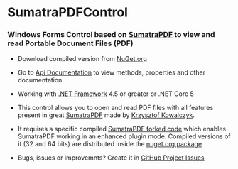 # SumatraPDFControl

### Windows Forms Control based on [SumatraPDF](https://www.sumatrapdfreader.org/) to view and read Portable Document Files (PDF)

* Download compiled version from [NuGet.org](https://www.nuget.org/packages/SumatraPDFControl/)

* Go to [Api Documentation](https://marcoscmonteiro.github.io/SumatraPDFControl/) to view methods, properties and other documentation.

* Working with [.NET Framework](https://dotnet.microsoft.com/download/dotnet-framework) 4.5 or greater or .NET Core 5

* This control allows you to open and read PDF files with all features present in great [SumatraPDF](https://www.sumatrapdfreader.org/) made by [Krzysztof Kowalczyk](https://blog.kowalczyk.info/). 

* It requires a specific compiled [SumatraPDF forked code](https://github.com/marcoscmonteiro/sumatrapdf) which enables SumatraPDF working in an enhanced plugin mode. Compiled versions of it (32 and 64 bits) are distributed inside the [nuget.org package](https://www.nuget.org/packages/SumatraPDFControl/)

* Bugs, issues or improvemnts? Create it in [GitHub Project Issues](https://github.com/marcoscmonteiro/SumatraPDFControl/issues)
